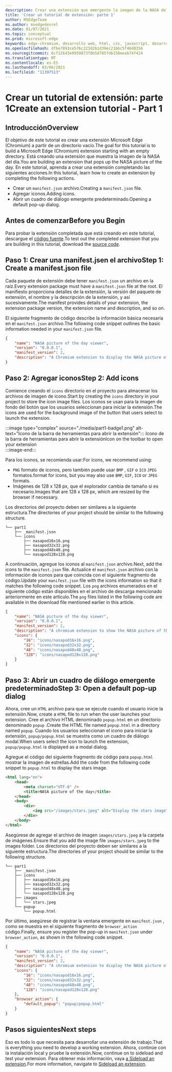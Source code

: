 ```yaml
---
description: Crear una extensión que emergente la imagen de la NASA del día
title: 'Crear un tutorial de extensión: parte 1'
author: MSEdgeTeam
ms.author: msedgedevrel
ms.date: 01/07/2021
ms.topic: conceptual
ms.prod: microsoft-edge
keywords: edge-chromium, desarrollo web, html, css, javascript, desarrollador, extensiones
ms.openlocfilehash: dfbe7893ce576c223d2b1d39ec21b6c5f46d8356
ms.sourcegitcommit: 6cf12643e9959873f8b5d785fd6158eeab74f424
ms.translationtype: MT
ms.contentlocale: es-ES
ms.lasthandoff: 03/06/2021
ms.locfileid: "11397513"
---
```

# <a name="create-an-extension-tutorial---part-1"></a><span data-ttu-id="b8c43-104">Crear un tutorial de extensión: parte 1</span><span class="sxs-lookup"><span data-stu-id="b8c43-104">Create an extension tutorial - Part 1</span></span>  

## <a name="overview"></a><span data-ttu-id="b8c43-105">Introducción</span><span class="sxs-lookup"><span data-stu-id="b8c43-105">Overview</span></span>  

<span data-ttu-id="b8c43-106">El objetivo de este tutorial es crear una extensión Microsoft Edge (Chromium) a partir de un directorio vacío.</span><span class="sxs-lookup"><span data-stu-id="b8c43-106">The goal for this tutorial is to build a Microsoft Edge (Chromium) extension starting with an empty directory.</span></span>  <span data-ttu-id="b8c43-107">Está creando una extensión que muestra la imagen de la NASA del día.</span><span class="sxs-lookup"><span data-stu-id="b8c43-107">You are building an extension that pops up the NASA picture of the day.</span></span> <span data-ttu-id="b8c43-108">En este tutorial, aprenda a crear una extensión completando las siguientes acciones.</span><span class="sxs-lookup"><span data-stu-id="b8c43-108">In this tutorial, learn how to create an extension by completing the following actions.</span></span>  

*   <span data-ttu-id="b8c43-109">Crear un `manifest.json` archivo.</span><span class="sxs-lookup"><span data-stu-id="b8c43-109">Creating a `manifest.json` file.</span></span>  
*   <span data-ttu-id="b8c43-110">Agregar iconos.</span><span class="sxs-lookup"><span data-stu-id="b8c43-110">Adding icons.</span></span>  
*   <span data-ttu-id="b8c43-111">Abrir un cuadro de diálogo emergente predeterminado.</span><span class="sxs-lookup"><span data-stu-id="b8c43-111">Opening a default pop-up dialog.</span></span>  

## <a name="before-you-begin"></a><span data-ttu-id="b8c43-112">Antes de comenzar</span><span class="sxs-lookup"><span data-stu-id="b8c43-112">Before you Begin</span></span>

<span data-ttu-id="b8c43-113">Para probar la extensión completada que está creando en este tutorial, descargue el [código fuente][ArchiveExtensionGettingStartedPart1].</span><span class="sxs-lookup"><span data-stu-id="b8c43-113">To test out the completed extension that you are building in this tutorial, download the [source code][ArchiveExtensionGettingStartedPart1].</span></span>  

## <a name="step-1-create-a-manifestjson-file"></a><span data-ttu-id="b8c43-114">Paso 1: Crear una manifest.jsen el archivo</span><span class="sxs-lookup"><span data-stu-id="b8c43-114">Step 1: Create a manifest.json file</span></span>

<span data-ttu-id="b8c43-115">Cada paquete de extensión debe tener `manifest.json` un archivo en la raíz.</span><span class="sxs-lookup"><span data-stu-id="b8c43-115">Every extension package must have a `manifest.json` file at the root.</span></span>  <span data-ttu-id="b8c43-116">El manifiesto proporciona detalles de la extensión, la versión del paquete de extensión, el nombre y la descripción de la extensión, y así sucesivamente.</span><span class="sxs-lookup"><span data-stu-id="b8c43-116">The manifest provides details of your extension, the extension package version, the extension name and description, and so on.</span></span>  

<span data-ttu-id="b8c43-117">El siguiente fragmento de código describe la información básica necesaria en el `manifest.json` archivo.</span><span class="sxs-lookup"><span data-stu-id="b8c43-117">The following code snippet outlines the basic information needed in your `manifest.json` file.</span></span>  

```json
{
    "name": "NASA picture of the day viewer",
    "version": "0.0.0.1",
    "manifest_version": 2,
    "description": "A Chromium extension to display the NASA picture of the day."
}
```  

## <a name="step-2-add-icons"></a><span data-ttu-id="b8c43-118">Paso 2: Agregar iconos</span><span class="sxs-lookup"><span data-stu-id="b8c43-118">Step 2: Add icons</span></span>  

<span data-ttu-id="b8c43-119">Comience creando el `icons` directorio en el proyecto para almacenar los archivos de imagen de icono.</span><span class="sxs-lookup"><span data-stu-id="b8c43-119">Start by creating the `icons` directory in your project to store the icon image files.</span></span>  <span data-ttu-id="b8c43-120">Los iconos se usan para la imagen de fondo del botón que los usuarios seleccionan para iniciar la extensión.</span><span class="sxs-lookup"><span data-stu-id="b8c43-120">The icons are used for the background image of the button that users select to launch the extension.</span></span>  

:::image type="complex" source="./media/part1-badge1.png" alt-text="Icono de la barra de herramientas para abrir la extensión":::
   <span data-ttu-id="b8c43-122">Icono de la barra de herramientas para abrir la extensión</span><span class="sxs-lookup"><span data-stu-id="b8c43-122">Icon on the toolbar to open your extension</span></span>  
:::image-end:::  

<span data-ttu-id="b8c43-123">Para los iconos, se recomienda usar:</span><span class="sxs-lookup"><span data-stu-id="b8c43-123">For icons, we recommend using:</span></span> 
*   `PNG` <span data-ttu-id="b8c43-124">formato de iconos, pero también puede usar `BMP` , `GIF` o `ICO` `JPEG` formatos.</span><span class="sxs-lookup"><span data-stu-id="b8c43-124">format for icons, but you may also use `BMP`, `GIF`, `ICO` or `JPEG` formats.</span></span>  
*   <span data-ttu-id="b8c43-125">Imágenes de 128 x 128 px, que el explorador cambia de tamaño si es necesario.</span><span class="sxs-lookup"><span data-stu-id="b8c43-125">Images that are 128 x 128 px, which are resized by the browser if necessary.</span></span>  

<span data-ttu-id="b8c43-126">Los directorios del proyecto deben ser similares a la siguiente estructura.</span><span class="sxs-lookup"><span data-stu-id="b8c43-126">The directories of your project should be similar to the following structure.</span></span>   

```shell
└── part1
    ├── _manifest.json
    └── icons
        ├── nasapod16x16.png
        ├── nasapod32x32.png
        ├── nasapod48x48.png
        └── nasapod128x128.png
```  

<span data-ttu-id="b8c43-127">A continuación, agregue los iconos al `manifest.json` archivo.</span><span class="sxs-lookup"><span data-stu-id="b8c43-127">Next, add the icons to the `manifest.json` file.</span></span> <span data-ttu-id="b8c43-128">Actualice el `manifest.json` archivo con la información de iconos para que coincida con el siguiente fragmento de código.</span><span class="sxs-lookup"><span data-stu-id="b8c43-128">Update your `manifest.json` file with the icons information so that it matches the following code snippet.</span></span> <span data-ttu-id="b8c43-129">Los `png` archivos enumerados en el siguiente código están disponibles en el archivo de descarga mencionado anteriormente en este artículo.</span><span class="sxs-lookup"><span data-stu-id="b8c43-129">The `png` files listed in the following code are available in the download file mentioned earlier in this article.</span></span>  

```json
{
    "name": "NASA picture of the day viewer",
    "version": "0.0.0.1",
    "manifest_version": 2,
    "description": "A chromium extension to show the NASA picture of the day.",
    "icons": {
        "16": "icons/nasapod16x16.png",
        "32": "icons/nasapod32x32.png",
        "48": "icons/nasapod48x48.png",
        "128": "icons/nasapod128x128.png"
    }
}
```  

## <a name="step-3-open-a-default-pop-up-dialog"></a><span data-ttu-id="b8c43-130">Paso 3: Abrir un cuadro de diálogo emergente predeterminado</span><span class="sxs-lookup"><span data-stu-id="b8c43-130">Step 3: Open a default pop-up dialog</span></span>  

<span data-ttu-id="b8c43-131">Ahora, cree un `HTML` archivo para que se ejecute cuando el usuario inicie la extensión.</span><span class="sxs-lookup"><span data-stu-id="b8c43-131">Now, create a `HTML` file to run when the user launches your extension.</span></span>  <span data-ttu-id="b8c43-132">Cree el archivo HTML denominado `popup.html` en un directorio denominado `popup` .</span><span class="sxs-lookup"><span data-stu-id="b8c43-132">Create the HTML file named `popup.html` in a directory named `popup`.</span></span>  <span data-ttu-id="b8c43-133">Cuando los usuarios seleccionan el icono para iniciar la extensión, `popup/popup.html` se muestra como un cuadro de diálogo modal.</span><span class="sxs-lookup"><span data-stu-id="b8c43-133">When users select the icon to launch the extension, `popup/popup.html` is displayed as a modal dialog.</span></span>  

<span data-ttu-id="b8c43-134">Agregue el código del siguiente fragmento de código para `popup.html` mostrar la imagen de estrellas.</span><span class="sxs-lookup"><span data-stu-id="b8c43-134">Add the code from the following code snippet to `popup.html` to display the stars image.</span></span>  

```html
<html lang="en">
    <head>
        <meta charset="UTF-8" />
        <title>NASA picture of the day</title>
    </head>
    <body>
        <div>
            <img src="/images/stars.jpeg" alt="Display the stars image" />
        </div>
    </body>
</html>
```  

<span data-ttu-id="b8c43-135">Asegúrese de agregar el archivo de imagen `images/stars.jpeg` a la carpeta de imágenes.</span><span class="sxs-lookup"><span data-stu-id="b8c43-135">Ensure that you add the image file `images/stars.jpeg` to the images folder.</span></span>  <span data-ttu-id="b8c43-136">Los directorios del proyecto deben ser similares a la siguiente estructura.</span><span class="sxs-lookup"><span data-stu-id="b8c43-136">The directories of your project should be similar to the following structure.</span></span>   

```shell
└── part1
    ├── _manifest.json
    ├── icons
    │   ├── nasapod16x16.png
    │   ├── nasapod32x32.png
    │   ├── nasapod48x48.png
    │   └── nasapod128x128.png
    ├── images
    │   └── stars.jpeg
    └── popup
        └── popup.html
```  

<span data-ttu-id="b8c43-137">Por último, asegúrese de registrar la ventana emergente en `manifest.json` , como se muestra en el siguiente fragmento de `browser_action` código.</span><span class="sxs-lookup"><span data-stu-id="b8c43-137">Finally, ensure you register the pop-up in `manifest.json` under `browser_action`, as shown in the following code snippet.</span></span>  

```json
{
    "name": "NASA picture of the day viewer",
    "version": "0.0.0.1",
    "manifest_version": 2,
    "description": "A chromium extension to display the NASA picture of the day.",
    "icons": {
        "16": "icons/nasapod16x16.png",
        "32": "icons/nasapod32x32.png",
        "48": "icons/nasapod48x48.png",
        "128": "icons/nasapod128x128.png"
    },
    "browser_action": {
        "default_popup": "popup/popup.html"
    }
}
```  

## <a name="next-steps"></a><span data-ttu-id="b8c43-138">Pasos siguientes</span><span class="sxs-lookup"><span data-stu-id="b8c43-138">Next steps</span></span>
<span data-ttu-id="b8c43-139">Eso es todo lo que necesita para desarrollar una extensión de trabajo.</span><span class="sxs-lookup"><span data-stu-id="b8c43-139">That is everything you need to develop a working extension.</span></span>  <span data-ttu-id="b8c43-140">Ahora, continúe con la instalación local y pruebe la extensión.</span><span class="sxs-lookup"><span data-stu-id="b8c43-140">Now, continue on to sideload and test your extension.</span></span> <span data-ttu-id="b8c43-141">Para obtener más información, vaya [a Sideload an extension][TestExtensionSideload].</span><span class="sxs-lookup"><span data-stu-id="b8c43-141">For more information, navigate to [Sideload an extension][TestExtensionSideload].</span></span>  

<!-- image links -->  

<!--[ImagePart1Heirarchy]: ./media/part1-heirarchy.png "Directory Structure"  -->  
<!--[ImagePart1Badge1]: ./media/part1-badge1.png "Toolbar Badge Icon"  -->  
<!--[ImagePart1Heirarchy1]: ./media/part1-heirarchy1.png "Directory Structure for Extension"  -->  
<!--[ImagePart1Threedots]: ./media/part1-threedots.png "Choose Extensions"  -->  
<!--[ImagePart1DevelopermodeToggle]: ./media/part1-developermode-toggle.png "Enable Developer Mode"  -->  
<!--[ImagePart1InstalledExtension]: ./media/part1-installed-extension.png "Installed Extensions"  -->  

<!-- links -->  

[ArchiveExtensionGettingStartedPart1]: https://github.com/MicrosoftEdge/MicrosoftEdge-Extensions-Demos/tree/master/extension-getting-started-part1/part1 "Origen del paquete de extensión completado | Microsoft Docs"

[TestExtensionSideload]: ./extension-sideloading.md "Probar la extensión (sideloading) | Microsoft Docs"
